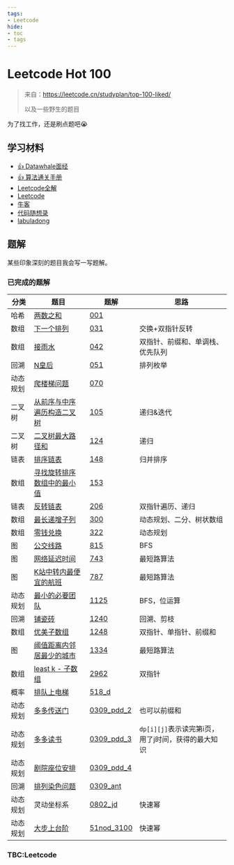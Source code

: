 ```yaml
---
tags:
- Leetcode
hide:
- toc
- tags
---
```


# Leetcode Hot 100

> 来自：<https://leetcode.cn/studyplan/top-100-liked/>
>
> 以及一些野生的题目

为了找工作，还是刷点题吧😭

## 学习材料

- [👍 Datawhale面经](https://github.com/datawhalechina/daily-interview)
- [👍 算法通关手册](https://algo.itcharge.cn/)
- [Leetcode全解](https://leetcode.doocs.org/lc/1/)
- [Leetcode](https://leetcode.cn/studyplan/top-100-liked/)
- [牛客](https://www.nowcoder.com/exam/oj/ta?tpId=37)
- [代码随想录](https://programmercarl.com/)
- [labuladong](https://labuladong.online/algo/)

## 题解

某些印象深刻的题目我会写一写题解。

### 已完成的题解

|分类|题目|题解|思路|
|-----|-----|-----|-----|
|哈希|[两数之和](https://leetcode.cn/problems/two-sum/)|[001](./001.md)||
|数组|[下一个排列](https://leetcode.cn/problems/next-permutation/)|[031](./031.md)|交换+双指针反转|
|数组|[接雨水](https://leetcode.cn/problems/trapping-rain-water)|[042](./042.md)|双指针、前缀和、单调栈、优先队列|
|回溯|[N皇后](https://leetcode.cn/problems/n-queens/)|[051](./051.md)|排列枚举|
|动态规划|[爬楼梯问题](https://leetcode.cn/problems/climbing-stairs/)|[070](./070.md)||
|二叉树|[从前序与中序遍历构造二叉树](https://leetcode.cn/problems/construct-binary-tree-from-preorder-and-inorder-traversal/)|[105](./105.md)|递归&迭代|
|二叉树|[二叉树最大路径和](https://leetcode.cn/problems/binary-tree-maximum-path-sum/)|[124](./124.md)|递归|
|链表|[排序链表](https://leetcode.cn/problems/sort-list/)|[148](./148.md)|归并排序|
|数组|[寻找旋转排序数组中的最小值](https://leetcode.cn/problems/find-minimum-in-rotated-sorted-array/)|[153](./153.md)||
|链表|[反转链表](https://leetcode.cn/problems/reverse-linked-list/)|[206](./206.md)|双指针遍历、递归|
|数组|[最长递增子列](https://leetcode.cn/problems/longest-increasing-subsequence/)|[300](./300.md)|动态规划、二分、树状数组|
|数组|[零钱兑换](https://leetcode.cn/problems/coin-change/)|[322](./322.md)|动态规划|
|图|[公交线路](https://leetcode.cn/problems/bus-routes/)|[815](./815.md)|BFS|
|图|[网络延迟时间](https://leetcode.cn/problems/network-delay-time/)|[743](743.md)|最短路算法|
|图|[K站中转内最便宜的航班](https://leetcode.cn/problems/cheapest-flights-within-k-stops/)|[787](787.md)|最短路算法|
|动态规划|[最小的必要团队](https://leetcode.cn/problems/smallest-sufficient-team/)|[1125](./1125.md)|BFS，位运算|
|回溯|[铺瓷砖](https://leetcode.cn/problems/tiling-a-rectangle-with-the-fewest-squares/)|[1240](./1240.md)|回溯、剪枝|
|数组|[优美子数组](https://leetcode.cn/problems/count-number-of-nice-subarrays/)|[1248](./1248.md)|双指针、单指针、前缀和|
|图|[阈值距离内邻居最少的城市](https://leetcode.cn/problems/find-the-city-with-the-smallest-number-of-neighbors-at-a-threshold-distance/)|[1334](./1334.md)|最短路算法|
|数组|[least k - 子数组](https://leetcode.cn/problems/count-subarrays-where-max-element-appears-at-least-k-times/)|[2962](./2962.md)|双指针|
|概率|[排队上电梯](https://codeforces.com/problemset/problem/518/D/)|[518_d](./518_d.md)||
|动态规划|[多多传送门](../Algorithm/interview/0309_pdd.md)|[0309_pdd_2](./0309_pdd_2.md)|也可以前缀和|
|动态规划|[多多读书](../Algorithm/interview/0309_pdd.md)|[0309_pdd_3](./0309_pdd_3.md)|`dp[i][j]`表示读完第i页，用了j时间，获得的最大知识|
|动态规划|[剧院座位安排](../Algorithm/interview/0309_pdd.md)|[0309_pdd_4](./0309_pdd_4.md)||
|回溯|[排列染色问题](../DataAnalysis/interview/0309_ant.md)|[0309_ant](./0309_ant.md)||
|动态规划|灵动坐标系|[0802_jd](./0802_jd.md)|快速幂|
|动态规划|[大步上台阶](https://vjudge.net/problem/51Nod-3100)|[51nod_3100](./51nod_3100.ipynb)|快速幂|

### TBC:Leetcode
